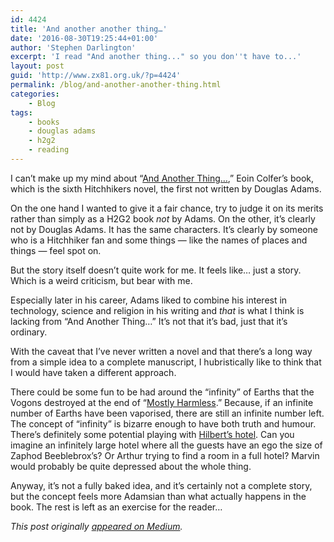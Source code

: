 ```yaml
---
id: 4424
title: 'And another another thing…'
date: '2016-08-30T19:25:44+01:00'
author: 'Stephen Darlington'
excerpt: 'I read "And another thing..." so you don''t have to...'
layout: post
guid: 'http://www.zx81.org.uk/?p=4424'
permalink: /blog/and-another-another-thing.html
categories:
    - Blog
tags:
    - books
    - douglas adams
    - h2g2
    - reading
---
```


I can’t make up my mind about “[And Another Thing…](http://www.amazon.co.uk/gp/product/B005PR44L4/ref=as_li_tl?ie=UTF8&camp=1634&creative=19450&creativeASIN=B005PR44L4&linkCode=as2&tag=zx81orguk),” Eoin Colfer’s book, which is the sixth Hitchhikers novel, the first not written by Douglas Adams.

On the one hand I wanted to give it a fair chance, try to judge it on its merits rather than simply as a H2G2 book *not* by Adams. On the other, it’s clearly not by Douglas Adams. It has the same characters. It’s clearly by someone who is a Hitchhiker fan and some things — like the names of places and things — feel spot on.

But the story itself doesn’t quite work for me. It feels like… just a story. Which is a weird criticism, but bear with me.

Especially later in his career, Adams liked to combine his interest in technology, science and religion in his writing and *that* is what I think is lacking from “And Another Thing…” It’s not that it’s bad, just that it’s ordinary.

With the caveat that I’ve never written a novel and that there’s a long way from a simple idea to a complete manuscript, I hubristically like to think that I would have taken a different approach.

There could be some fun to be had around the “infinity” of Earths that the Vogons destroyed at the end of “[Mostly Harmless](http://www.amazon.co.uk/gp/product/B003GK21AI/ref=as_li_tl?ie=UTF8&camp=1634&creative=19450&creativeASIN=B003GK21AI&linkCode=as2&tag=zx81orguk).” Because, if an infinite number of Earths have been vaporised, there are still an infinite number left. The concept of “infinity” is bizarre enough to have both truth and humour. There’s definitely some potential playing with [Hilbert’s hotel](https://en.wikipedia.org/wiki/Hilbert%27s_paradox_of_the_Grand_Hotel). Can you imagine an infinitely large hotel where all the guests have an ego the size of Zaphod Beeblebrox’s? Or Arthur trying to find a room in a full hotel? Marvin would probably be quite depressed about the whole thing.

Anyway, it’s not a fully baked idea, and it’s certainly not a complete story, but the concept feels more Adamsian than what actually happens in the book. The rest is left as an exercise for the reader…

*This post originally [appeared on Medium](https://medium.com/@sdarlington/and-another-another-thing-23c10ccd3a89).*